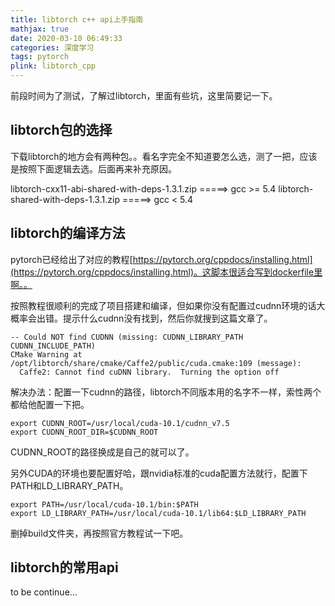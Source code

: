 ```yaml
---
title: libtorch c++ api上手指南
mathjax: true
date: 2020-03-10 06:49:33
categories: 深度学习
tags: pytorch
plink: libtorch_cpp
---
```


前段时间为了测试，了解过libtorch，里面有些坑，这里简要记一下。

## libtorch包的选择

下载libtorch的地方会有两种包。。看名字完全不知道要怎么选，测了一把，应该是按照下面逻辑去选。后面再来补充原因。

libtorch-cxx11-abi-shared-with-deps-1.3.1.zip =====> gcc >= 5.4
libtorch-shared-with-deps-1.3.1.zip =====> gcc < 5.4

## libtorch的编译方法

pytorch已经给出了对应的教程[https://pytorch.org/cppdocs/installing.html](https://pytorch.org/cppdocs/installing.html)。这脚本很适合写到dockerfile里啊。。

按照教程很顺利的完成了项目搭建和编译，但如果你没有配置过cudnn环境的话大概率会出错。提示什么cudnn没有找到，然后你就搜到这篇文章了。
```
-- Could NOT find CUDNN (missing: CUDNN_LIBRARY_PATH CUDNN_INCLUDE_PATH) 
CMake Warning at /opt/libtorch/share/cmake/Caffe2/public/cuda.cmake:109 (message):
  Caffe2: Cannot find cuDNN library.  Turning the option off
```

解决办法：配置一下cudnn的路径，libtorch不同版本用的名字不一样，索性两个都给他配置一下把。

```
export CUDNN_ROOT=/usr/local/cuda-10.1/cudnn_v7.5
export CUDNN_ROOT_DIR=$CUDNN_ROOT
```

CUDNN_ROOT的路径换成是自己的就可以了。

另外CUDA的环境也要配置好哈，跟nvidia标准的cuda配置方法就行，配置下PATH和LD_LIBRARY_PATH。

```
export PATH=/usr/local/cuda-10.1/bin:$PATH
export LD_LIBRARY_PATH=/usr/local/cuda-10.1/lib64:$LD_LIBRARY_PATH
```

删掉build文件夹，再按照官方教程试一下吧。

## libtorch的常用api

to be continue...